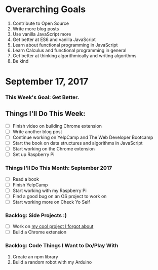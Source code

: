 # Overarching Goals
1. Contribute to Open Source
2. Write more blog posts
3. Use vanilla JavaScript more
4. Get better at ES6 and vanilla JavaScript
5. Learn about functional programming in JavaScript
6. Learn Calculus and functional programming in general
7. Get better at thinking algorithmically and writing algorithms
8. Be kind

# September 17, 2017

### This Week's Goal: Get Better.

## Things I'll Do This Week:
- [ ] Finish video on building Chrome extension
- [ ] Write another blog post
- [ ] Continue working on YelpCamp and The Web Developer Bootcamp
- [ ] Start the book on data structures and algorithms in JavaScript
- [ ] Start working on the Chrome extension
- [ ] Set up Raspberry Pi

### Things I'll Do This Month: September 2017
- [ ] Read a book
- [ ] Finish YelpCamp
- [ ] Start working with my Raspberry Pi
- [ ] Find a good bug on an OS project to work on
- [ ] Start working more on Check Yo Self

### Backlog: Side Projects :)
- [ ] Work on [my cool project I forgot about](https://codepen.io/twhite96/pen/4b7f4bee11d03343ed7ec934b7c575e4)
- [ ] Build a Chrome extension

### Backlog: Code Things I Want to Do/Play With
1. Create an npm library
2. Build a random robot with my Arduino
